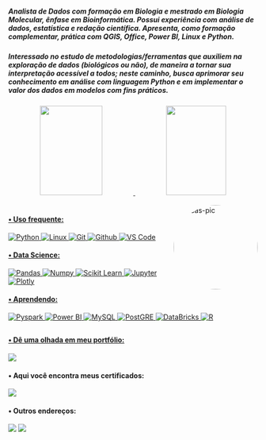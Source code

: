 ##### Analista de Dados com formação em Biologia e mestrado em Biologia Molecular, ênfase em Bioinformática. Possui experiência com análise de dados, estatística e redação científica. Apresenta, como formação complementar, prática com QGIS, Office, Power BI, Linux e Python.

##### Interessado no estudo de metodologias/ferramentas que auxiliem na exploração de dados (biológicos ou não), de maneira a tornar sua interpretação acessível a todos; neste caminho, busca aprimorar seu conhecimento em análise com linguagem Python e em implementar o valor dos dados em modelos com fins práticos.


<div align="center">
  <a href="https://github.com/chitolina">
  <img height="180em" width="50%" src="https://github-readme-stats.vercel.app/api?username=chitolina&show_icons=true&theme=radical&include_all_commits=true&count_private=true"/>
  <img height="180em" width="49%" src="https://github-readme-stats.vercel.app/api/top-langs/?username=chitolina&layout=compact&langs_count=7&theme=radical"/>
    
 </div>
 <div style="display: inline_block"><br>
 <img align="right" alt="Lucas-pic" height="170" style="border-radius:100px; src="<img class="giphy-gif-img giphy-img-loaded" src="https://media4.giphy.com/media/Y3eP2Jjmq3iJwfbCs3/200w.gif?cid=ecf05e478qj3kk0lj19npnih45v9y2778glerbgrsjst43xi&amp;rid=200w.gif&amp;ct=s" width="170" height="150" alt="DeltaFiberNetwerk dinosaur dino delta dinosaurus Sticker" style="background: url(&quot;data:image/png;base64,iVBORw0KGgoAAAANSUhEUgAAADgAAAA4AQMAAACSSKldAAAABlBMVEUhIiIWFhYoSqvJAAAAGElEQVQY02MAAv7///8PWxqIPwDZw5UGABtgwz2xhFKxAAAAAElFTkSuQmCC&quot;) 0px 0px;">
 </div>
  
 #### • Uso frequente:
 ![Python](https://img.shields.io/badge/-Python-black?style=flat-plastic&logo=Python)
 ![Linux](https://img.shields.io/badge/-Linux-black?style=flat-plastic&logo=Linux)
 ![Git](https://img.shields.io/badge/-Git-black?style=flat-plastic&logo=Git)
 ![Github](https://img.shields.io/badge/-Github-black?style=flat-plastic&logo=Github)
 ![VS Code](https://img.shields.io/badge/-VS%20Code-black?style=flat-plastic&logo=visual-studio-code)  
  
 #### • Data Science:
 ![Pandas](https://img.shields.io/badge/-Pandas-black?style=flat-plastic&logo=Pandas)
 ![Numpy](https://img.shields.io/badge/-Numpy-black?style=flat-plastic&logo=Numpy)
 ![Scikit Learn](https://img.shields.io/badge/-Scikit%20Learn-black?style=flat-plastic&logo=scikit-learn)
 ![Jupyter](https://img.shields.io/badge/-Jupyter-black?style=flat-plastic&logo=Jupyter)
 ![Plotly](https://img.shields.io/badge/-Plotly-black?style=flat-plastic&logo=Plotly)
  
 #### • Aprendendo:
 ![Pyspark](https://img.shields.io/badge/-Pyspark-black?style=flat-plastic&logo=Apache-Spark) 
 ![Power BI](https://img.shields.io/badge/-Power%20BI-black?style=flat-plastic&logo=Power-BI)
 ![MySQL](https://img.shields.io/badge/MySQL-black?style=flat&logo=mysql&logoColor=white)
 ![PostGRE](https://img.shields.io/badge/PostgreSQL-black?style=flat&logo=PostgreSQL&logoColor=white)
 ![DataBricks](https://img.shields.io/badge/DataBricks-black?style=flat&logo=Databricks&logoColor=red)
 ![R](https://img.shields.io/badge/R-black?style=flat&logo=R&logoColor=red)

  ##
 
####  • Dê uma olhada em meu portfólio: 
  <div>
  <a href="https://lucaschitolina.netlify.app" target="_blank"><img src="http://ForTheBadge.com/images/badges/built-with-love.svg"_blank"></a> 
  <div> 
    
####  • Aqui você encontra meus certificados: 
  <div>
  <a href="https://github.com/Chitolina/Certificados/tree/main/Certificados" target="_blank"><img src=https://forthebadge.com/images/badges/check-it-out.svg></a> 
  <div>  
    
####  • Outros endereços:
<div>  
    <a href = "mailto:lucas.chitolina@edu.pucrs.br"><img src="https://img.shields.io/badge/-Gmail-%23333?style=for-the-badge&logo=gmail&logoColor=white" target="_blank"></a>
    <a href="https://www.linkedin.com/in/lucas-chitolina" target="_blank"><img src="https://img.shields.io/badge/LinkedIn-0077B5?style=for-the-badge&logo=linkedin&logoColor=white" target="_blank"></a> 
</div>
